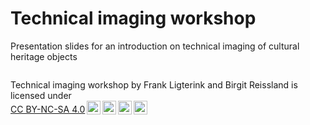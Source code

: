 # Technical imaging workshop 

Presentation slides for an introduction on technical imaging of cultural heritage objects 

<img href="https://github.com/fligt/technical-imaging-workshop/blob/master/images/spectral-imaging-lab.jpg">

 <p xmlns:cc="http://creativecommons.org/ns#" xmlns:dct="http://purl.org/dc/terms/"><span property="dct:title">Technical imaging workshop</span> by <span property="cc:attributionName">Frank Ligterink and Birgit Reissland</span> is licensed under </br> <a href="http://creativecommons.org/licenses/by-nc-sa/4.0/?ref=chooser-v1" target="_blank" rel="license noopener noreferrer" style="display:inline-block;">CC BY-NC-SA 4.0<img style="height:22px!important;margin-left:3px;vertical-align:text-bottom;" src="https://mirrors.creativecommons.org/presskit/icons/cc.svg?ref=chooser-v1"><img style="height:22px!important;margin-left:3px;vertical-align:text-bottom;" src="https://mirrors.creativecommons.org/presskit/icons/by.svg?ref=chooser-v1"><img style="height:22px!important;margin-left:3px;vertical-align:text-bottom;" src="https://mirrors.creativecommons.org/presskit/icons/nc.svg?ref=chooser-v1"><img style="height:22px!important;margin-left:3px;vertical-align:text-bottom;" src="https://mirrors.creativecommons.org/presskit/icons/sa.svg?ref=chooser-v1"></a></p> 
